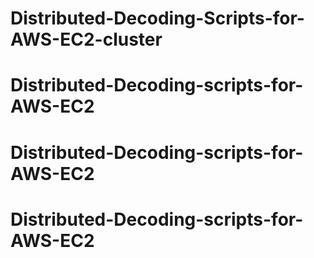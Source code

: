 # Distributed-Decoding-Scripts-for-AWS-EC2-cluster
# Distributed-Decoding-scripts-for-AWS-EC2
# Distributed-Decoding-scripts-for-AWS-EC2
# Distributed-Decoding-scripts-for-AWS-EC2
